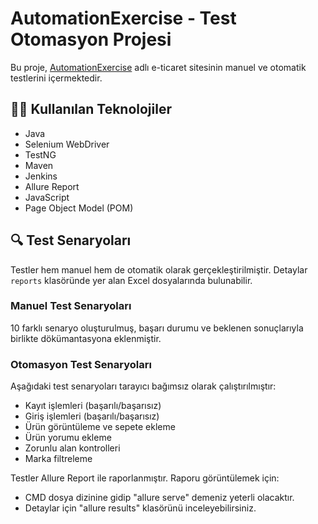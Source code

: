 # AutomationExercise - Test Otomasyon Projesi

Bu proje, [AutomationExercise](https://www.automationexercise.com/) adlı e-ticaret sitesinin manuel ve otomatik testlerini içermektedir.

## 👨‍💻 Kullanılan Teknolojiler

- Java  
- Selenium WebDriver  
- TestNG  
- Maven  
- Jenkins  
- Allure Report  
- JavaScript 
- Page Object Model (POM)

## 🔍 Test Senaryoları

Testler hem manuel hem de otomatik olarak gerçekleştirilmiştir. Detaylar `reports` klasöründe yer alan Excel dosyalarında bulunabilir.

### Manuel Test Senaryoları

10 farklı senaryo oluşturulmuş, başarı durumu ve beklenen sonuçlarıyla birlikte dökümantasyona eklenmiştir.

### Otomasyon Test Senaryoları

Aşağıdaki test senaryoları tarayıcı bağımsız olarak çalıştırılmıştır:

- Kayıt işlemleri (başarılı/başarısız)
- Giriş işlemleri (başarılı/başarısız)
- Ürün görüntüleme ve sepete ekleme
- Ürün yorumu ekleme
- Zorunlu alan kontrolleri
- Marka filtreleme

Testler Allure Report ile raporlanmıştır. Raporu görüntülemek için: 
- CMD dosya dizinine gidip "allure serve" demeniz yeterli olacaktır. 
- Detaylar için "allure results" klasörünü inceleyebilirsiniz.

